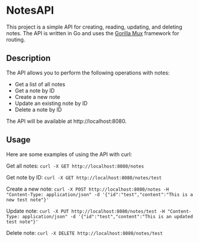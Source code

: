 # NotesAPI

This project is a simple API for creating, reading, updating, and deleting notes. The API is written in Go and uses the [Gorilla Mux](http://www.gorillatoolkit.org/pkg/mux) framework for routing.

## Description

The API allows you to perform the following operations with notes:

- Get a list of all notes
- Get a note by ID
- Create a new note
- Update an existing note by ID
- Delete a note by ID

The API will be available at http://localhost:8080.

## Usage
Here are some examples of using the API with curl:

Get all notes:
```curl -X GET http://localhost:8080/notes```

Get note by ID:
```curl -X GET http://localhost:8080/notes/test```

Create a new note:
```curl -X POST http://localhost:8080/notes -H "Content-Type: application/json" -d '{"id":"test","content":"This is a new test note"}'```

Update note:
```curl -X PUT http://localhost:8080/notes/test -H "Content-Type: application/json" -d '{"id":"test","content":"This is an updated test note"}'```

Delete note:
```curl -X DELETE http://localhost:8080/notes/test```
